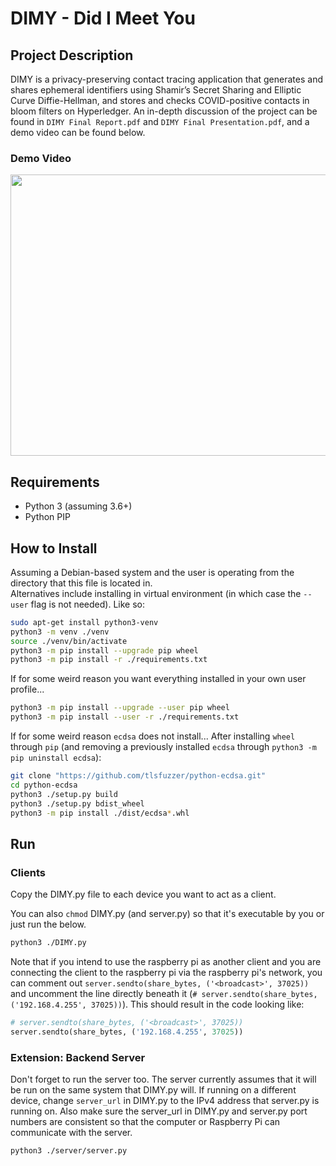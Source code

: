 # DIMY - Did I Meet You

## Project Description
DIMY is a privacy-preserving contact tracing application that generates and shares ephemeral identifiers using Shamir’s Secret Sharing and Elliptic Curve Diffie-Hellman, and stores and checks COVID-positive contacts in bloom filters on Hyperledger. An in-depth discussion of the project can be found in `DIMY Final Report.pdf` and `DIMY Final Presentation.pdf`, and a demo video can be found below.

### Demo Video
[<img src="https://img.youtube.com/vi/zEjG_Cpm1y0/hqdefault.jpg" width="900" height="450"
/>](https://www.youtube.com/embed/zEjG_Cpm1y0)

## Requirements

- Python 3 (assuming 3.6+)
- Python PIP

## How to Install

Assuming a Debian-based system and the user is operating from the directory that this file is located in.\
Alternatives include installing in virtual environment (in which case the `--user` flag is not needed). Like so:

```bash
sudo apt-get install python3-venv
python3 -m venv ./venv
source ./venv/bin/activate
python3 -m pip install --upgrade pip wheel
python3 -m pip install -r ./requirements.txt
```

If for some weird reason you want everything installed in your own user profile...

```bash
python3 -m pip install --upgrade --user pip wheel
python3 -m pip install --user -r ./requirements.txt
```

If for some weird reason `ecdsa` does not install... After installing `wheel` through `pip` (and removing a previously installed `ecdsa` through `python3 -m pip uninstall ecdsa`):

```bash
git clone "https://github.com/tlsfuzzer/python-ecdsa.git"
cd python-ecdsa
python3 ./setup.py build
python3 ./setup.py bdist_wheel
python3 -m pip install ./dist/ecdsa*.whl
```

## Run

### Clients

Copy the DIMY.py file to each device you want to act as a client.

You can also `chmod` DIMY.py (and server.py) so that it's executable by you or just run the below.

```bash
python3 ./DIMY.py
```

Note that if you intend to use the raspberry pi as another client and you are connecting the client to the raspberry pi via the raspberry pi's network, you can comment out `server.sendto(share_bytes, ('<broadcast>', 37025))` and uncomment the line directly beneath it (`# server.sendto(share_bytes, ('192.168.4.255', 37025))`). This should result in the code looking like:

```python
# server.sendto(share_bytes, ('<broadcast>', 37025))
server.sendto(share_bytes, ('192.168.4.255', 37025))
```

### Extension: Backend Server

Don't forget to run the server too. The server currently assumes that it will be run on the same system that DIMY.py will. If running on a different device, change `server_url` in DIMY.py to the IPv4 address that server.py is running on. Also make sure the server_url in DIMY.py and server.py port numbers are consistent so that the computer or Raspberry Pi can communicate with the server.

```bash
python3 ./server/server.py
```

